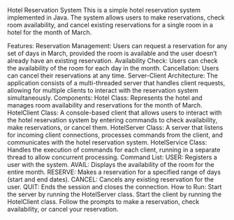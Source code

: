 Hotel Reservation System
This is a simple hotel reservation system implemented in Java. The system allows users to make reservations, check room availability, and cancel existing reservations for a single room in a hotel for the month of March.

Features:
Reservation Management: Users can request a reservation for any set of days in March, provided the room is available and the user doesn’t already have an existing reservation.
Availability Check: Users can check the availability of the room for each day in the month.
Cancellation: Users can cancel their reservations at any time.
Server-Client Architecture: The application consists of a multi-threaded server that handles client requests, allowing for multiple clients to interact with the reservation system simultaneously.
Components:
Hotel Class: Represents the hotel and manages room availability and reservations for the month of March.
HotelClient Class: A console-based client that allows users to interact with the hotel reservation system by entering commands to check availability, make reservations, or cancel them.
HotelServer Class: A server that listens for incoming client connections, processes commands from the client, and communicates with the hotel reservation system.
HotelService Class: Handles the execution of commands for each client, running in a separate thread to allow concurrent processing.
Command List:
USER: Registers a user with the system.
AVAIL: Displays the availability of the room for the entire month.
RESERVE: Makes a reservation for a specified range of days (start and end dates).
CANCEL: Cancels any existing reservation for the user.
QUIT: Ends the session and closes the connection.
How to Run:
Start the server by running the HotelServer class.
Start the client by running the HotelClient class.
Follow the prompts to make a reservation, check availability, or cancel your reservation.
